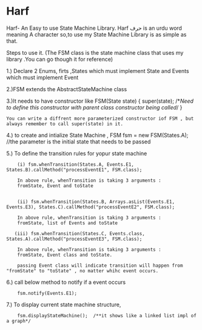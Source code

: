 # Harf
Harf- An Easy to use State Machine Library.
Harf حرف is an urdu word meaning A character so,to use  my State Machine Library is as simple as that.

Steps to use it. (The FSM class is the state machine class that uses my library .You can go though it for reference)

1.) Declare 2 Enums, firts ,States which must implement State and Events which must implement Event

2.)FSM extends the AbstractStateMachine class

3.)It needs to have constructor like
   FSM(State state) {
        super(state); /**Need to define this constructor with parent class constructor being called*/
    }
    
    You can write a diffrent more parameterized constructor iof FSM , but always remember to call super(state) in it.

4.) to create and intialize State Machine , 
 FSM fsm = new FSM(States.A); //the parameter is the initial state that needs to be passed
 
5.)  To define the transition rules for yopur state machine

        (i) fsm.whenTransition(States.A, Events.E1, States.B).callMethod("processEventE1", FSM.class);
        
        In above rule, whenTransition is taking 3 arguments :
        fromState, Event and toState
        
        
        (ii) fsm.whenTransition(States.B, Arrays.asList(Events.E1, Events.E3), States.C).callMethod("processEventE2", FSM.class);
        
        In above rule, whenTransition is taking 3 arguments :
        fromState, list of Events and toState
        
       (iii) fsm.whenTransition(States.C, Events.class, States.A).callMethod("processEventE3", FSM.class);
       
        In above rule, whenTransition is taking 3 arguments :
        fromState, Event class and toState.
        
        passing Event class will indicate transition will happen from "fromState" to "toState" , no matter whihc event occurs.
  
 6.)   call below method to notify if a event occurs
  
        fsm.notify(Events.E1);
  
 7.)     To display current state machine structure, 
  
        fsm.displayStateMachine();  /**it shows like a linked list impl of a graph*/

 
